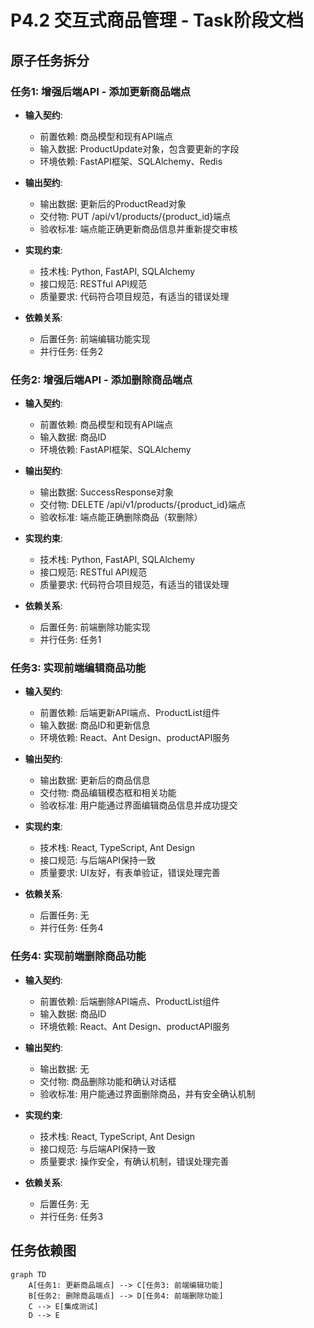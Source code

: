 # P4.2 交互式商品管理 - Task阶段文档

## 原子任务拆分

### 任务1: 增强后端API - 添加更新商品端点
- **输入契约**:
  - 前置依赖: 商品模型和现有API端点
  - 输入数据: ProductUpdate对象，包含要更新的字段
  - 环境依赖: FastAPI框架、SQLAlchemy、Redis

- **输出契约**:
  - 输出数据: 更新后的ProductRead对象
  - 交付物: PUT /api/v1/products/{product_id}端点
  - 验收标准: 端点能正确更新商品信息并重新提交审核

- **实现约束**:
  - 技术栈: Python, FastAPI, SQLAlchemy
  - 接口规范: RESTful API规范
  - 质量要求: 代码符合项目规范，有适当的错误处理

- **依赖关系**:
  - 后置任务: 前端编辑功能实现
  - 并行任务: 任务2

### 任务2: 增强后端API - 添加删除商品端点
- **输入契约**:
  - 前置依赖: 商品模型和现有API端点
  - 输入数据: 商品ID
  - 环境依赖: FastAPI框架、SQLAlchemy

- **输出契约**:
  - 输出数据: SuccessResponse对象
  - 交付物: DELETE /api/v1/products/{product_id}端点
  - 验收标准: 端点能正确删除商品（软删除）

- **实现约束**:
  - 技术栈: Python, FastAPI, SQLAlchemy
  - 接口规范: RESTful API规范
  - 质量要求: 代码符合项目规范，有适当的错误处理

- **依赖关系**:
  - 后置任务: 前端删除功能实现
  - 并行任务: 任务1

### 任务3: 实现前端编辑商品功能
- **输入契约**:
  - 前置依赖: 后端更新API端点、ProductList组件
  - 输入数据: 商品ID和更新信息
  - 环境依赖: React、Ant Design、productAPI服务

- **输出契约**:
  - 输出数据: 更新后的商品信息
  - 交付物: 商品编辑模态框和相关功能
  - 验收标准: 用户能通过界面编辑商品信息并成功提交

- **实现约束**:
  - 技术栈: React, TypeScript, Ant Design
  - 接口规范: 与后端API保持一致
  - 质量要求: UI友好，有表单验证，错误处理完善

- **依赖关系**:
  - 后置任务: 无
  - 并行任务: 任务4

### 任务4: 实现前端删除商品功能
- **输入契约**:
  - 前置依赖: 后端删除API端点、ProductList组件
  - 输入数据: 商品ID
  - 环境依赖: React、Ant Design、productAPI服务

- **输出契约**:
  - 输出数据: 无
  - 交付物: 商品删除功能和确认对话框
  - 验收标准: 用户能通过界面删除商品，并有安全确认机制

- **实现约束**:
  - 技术栈: React, TypeScript, Ant Design
  - 接口规范: 与后端API保持一致
  - 质量要求: 操作安全，有确认机制，错误处理完善

- **依赖关系**:
  - 后置任务: 无
  - 并行任务: 任务3

## 任务依赖图

```mermaid
graph TD
    A[任务1: 更新商品端点] --> C[任务3: 前端编辑功能]
    B[任务2: 删除商品端点] --> D[任务4: 前端删除功能]
    C --> E[集成测试]
    D --> E
```